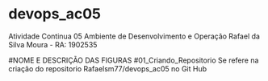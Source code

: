 # devops_ac05
Atividade Continua 05 Ambiente de Desenvolvimento e Operação
Rafael da Silva Moura - RA: 1902535  

#NOME E DESCRIÇÃO DAS FIGURAS
#01_Criando_Repositorio  Se refere na criação do repositorio Rafaelsm77/devops_ac05 no Git Hub
#
